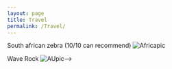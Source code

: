 ```yaml
---
layout: page
title: Travel
permalink: /Travel/
---
```


<!---[Guano Industry in South America]({{TiffanyVlaar.github.io}}/pics/guanopost.markdown)-->
<!---[Travels in South Africa]({{TiffanyVlaar.github.io}}/jekyll/update/2018/09/24/TravelsinSA.html)-->

South african zebra (10/10 can recommend)
![Africapic]({{TiffanyVlaar.github.io}}/pics/test.JPG)

<!---Travels in Australia-->
<!---[Travels in Australia]({{TiffanyVlaar.github.io}}/jekyll/update/2018/09/05/TravelsinAustralia.html)-->

Wave Rock
![AUpic]({{TiffanyVlaar.github.io}}/pics/WaveRock.JPG)-->
